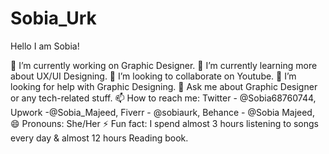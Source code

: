 # Sobia_Urk
Hello I am Sobia!

🔭 I’m currently working on Graphic Designer.
🌱 I’m currently learning more about UX/UI Designing.
👯 I’m looking to collaborate on Youtube.
🤔 I’m looking for help with Graphic Designing.
💬 Ask me about Graphic Designer or any tech-related stuff.
📫 How to reach me: Twitter - @Sobia68760744,  Upwork -@Sobia_Majeed,  Fiverr - @sobiaurk,  Behance - @Sobia Majeed,
😄 Pronouns: She/Her
⚡ Fun fact: I spend almost 3 hours listening to songs every day & almost 12 hours Reading book.
